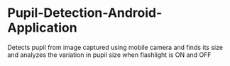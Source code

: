# Pupil-Detection-Android-Application
Detects pupil from image captured using mobile camera and finds its size and analyzes the variation in pupil size when flashlight is ON and OFF
